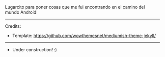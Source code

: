 Lugarcito para poner cosas que me fui encontrando en el camino del mundo Android

------------------------------------------------------------------------
Credits:
- Template: https://github.com/wowthemesnet/mediumish-theme-jekyll/

------------------------------------------------------------------------
- Under construction! :)

